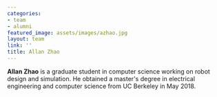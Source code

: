 ```yaml
---
categories:
- team
- alumni
featured_image: assets/images/azhao.jpg
layout: team
link: ''
title: Allan Zhao
---
```


**Allan Zhao** is a graduate student in computer science working on robot design and simulation. He obtained a master's degree in electrical engineering and computer science from UC Berkeley in May 2018.
